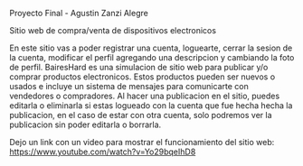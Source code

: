 Proyecto Final - Agustin Zanzi Alegre

Sitio web de compra/venta de dispositivos electronicos

En este sitio vas a poder registrar una cuenta, loguearte, cerrar la sesion de la cuenta, modificar el perfil agregando una descripcion y cambiando la foto de perfil.
BairesHard es una simulacion de sitio web para publicar y/o comprar productos electronicos. Estos productos pueden ser nuevos o usados e incluye un sistema de mensajes para comunicarte con vendedores o compradores. Al hacer una publicacion en el sitio, puedes editarla o eliminarla si estas logueado con la cuenta que fue hecha hecha la publicacion, en el caso de estar con otra cuenta, solo podremos ver la publicacion sin poder editarla o borrarla.

Dejo un link con un video para mostrar el funcionamiento del sitio web: https://www.youtube.com/watch?v=Yo29bqeIhD8

